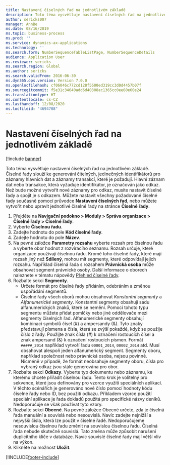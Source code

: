 ```yaml
---
title: Nastavení číselných řad na jednotlivém základě
description: Toto téma vysvětluje nastavení číselných řad na jednotlivém základě.
author: sericks007
manager: AnnBe
ms.date: 08/16/2019
ms.topic: business-process
ms.prod: ''
ms.service: dynamics-ax-applications
ms.technology: ''
ms.search.form: NumberSequenceTableListPage, NumberSequenceDetails
audience: Application User
ms.reviewer: sericks
ms.search.region: Global
ms.author: sericks
ms.search.validFrom: 2016-06-30
ms.dyn365.ops.version: Version 7.0.0
ms.openlocfilehash: cf06046c772cd128f5600ed319cc3d0d4457b07f
ms.sourcegitcommit: f5e31c34640add6d40308ac1365cc0ee60e60e24
ms.translationtype: HT
ms.contentlocale: cs-CZ
ms.lasthandoff: 12/08/2020
ms.locfileid: "4694708"
---
```

# <a name="set-up-number-sequences-on-an-individual-basis"></a>Nastavení číselných řad na jednotlivém základě

[!include [banner](../../includes/banner.md)]

Toto téma vysvětluje nastavení číselných řad na jednotlivém základě. Číselné řady slouží ke generování čitelných, jedinečných identifikátorů pro záznamy hlavních dat a záznamy transakcí, které je požadují. Hlavní záznam dat nebo transakce, která vyžaduje identifikátor, je označován jako odkaz. Než bude možné vytvořit nové záznamy pro odkaz, musíte nastavit číselné řady a spojit je s odkazem. Můžete nastavit všechny požadované číselné řady současně pomocí průvodce **Nastavení číselných řad**, nebo můžete vytvořit nebo upravit jednotlivé číselné řady na stránce **Číselné řady**.

1. Přejděte na **Navigační podokno > Moduly > Správa organizace > Číselné řady > Číselné řady**.
2. Vyberte **Číselnou řadu**.
3. Zadejte hodnotu do pole **Kód číselné řady**.
4. Zadejte hodnotu do pole **Název**.
5. Na pevné záložce **Parametry rozsahu** vyberte rozsah pro číselnou řadu a vyberte obor hodnot z rozvíracího seznamu. Rozsah určuje, které organizace používají číselnou řadu. Kromě toho číselné řady, které mají rozsah jiný než **Sdílený**, mohou mít segmenty, které odpovídají jejich rozsahu. Například číselná řada s rozsahem **Právnická osoba** může obsahovat segment právnické osoby. Další informace o oborech naleznete v tématu nápovědy [Přehled číselné řady](https://docs.microsoft.com/dynamics365/unified-operations/fin-and-ops/organization-administration/number-sequence-overview). 
6. Rozbalte sekci **Segmenty**.
    - Určete formát pro číselné řady přidáním, odebráním a změnou uspořádání segmentů.  
    - Číselné řady všech oborů mohou obsahovat *Konstantní segmenty* a *Alfanumerické segmenty*. Konstantní segmenty obsahují sadu alfanumerických znaků, které se nemění. Pomocí tohoto typu segmentu můžete přidat pomlčky nebo jiné oddělovače mezi segmenty číselných řad. Alfanumerické segmenty obsahují kombinaci symbolů čísel (#) a ampersandy (&). Tyto znaky představují písmena a čísla, která se zvýší pokaždé, když se použije číslo z řady. Použijte znak čísla (#) k označení rostoucích čísel a znak ampersand (&) k označení rostoucích písmen. Formát `#####_2014` například vytvoří řadu `00001_2014`, `00002_2014` atd. Musí obsahovat alespoň jeden alfanumerický segment. Segmenty oboru, například společnost nebo právnická osoba, nejsou povinné. Nicméně v případě, že formát neobsahuje segmenty oboru, čísla pro vybraný odkaz jsou stále generována pro obor.  
7. Rozbalte sekci **Odkazy**. Vyberte typ dokumentu nebo záznamu, ke kterému chcete přiřadit číselnou řadu. Tento krok je volitelný pro sekvence, které jsou definovány pro vzorce využití speciálních aplikací. V těchto scénářích je generováno nové číslo pomocí hodnoty kódu číselné řady nebo ID, bez použití odkazu. Příkladem vzorce použití speciální aplikace je řada dokladů použitá pro specifické názvy deníků. Nedoporučuje se však používat tyto vzory.  
8. Rozbalte sekci **Obecné**. Na pevné záložce Obecné určete, zda je číselná řada manuální a souvislá nebo nesouvislá. Navíc zadejte nejnižší a nejvyšší čísla, která lze použít v číselné řadě. Nedoporučujeme nesouvislou číselnou řadu změnit na souvislou číselnou řadu. Číselná řada nebude skutečně souvislá. Tato změna může způsobit narušení duplicitního klíče v databáze. Navíc souvislé číselné řady mají větší vliv na výkon.   
9. Klikněte na možnost **Uložit**.



[!INCLUDE[footer-include](../../../../includes/footer-banner.md)]